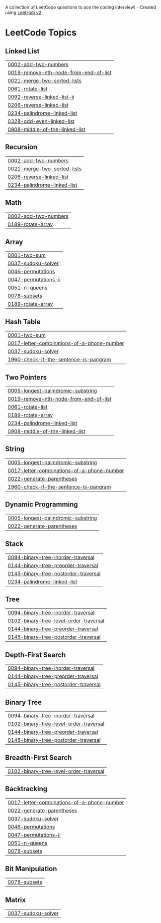 A collection of LeetCode questions to ace the coding interview! - Created using [LeetHub v2](https://github.com/arunbhardwaj/LeetHub-2.0)
<!---LeetCode Topics Start-->
# LeetCode Topics
## Linked List
|  |
| ------- |
| [0002-add-two-numbers](https://github.com/Prabha-G/Leetcode/tree/master/0002-add-two-numbers) |
| [0019-remove-nth-node-from-end-of-list](https://github.com/Prabha-G/Leetcode/tree/master/0019-remove-nth-node-from-end-of-list) |
| [0021-merge-two-sorted-lists](https://github.com/Prabha-G/Leetcode/tree/master/0021-merge-two-sorted-lists) |
| [0061-rotate-list](https://github.com/Prabha-G/Leetcode/tree/master/0061-rotate-list) |
| [0092-reverse-linked-list-ii](https://github.com/Prabha-G/Leetcode/tree/master/0092-reverse-linked-list-ii) |
| [0206-reverse-linked-list](https://github.com/Prabha-G/Leetcode/tree/master/0206-reverse-linked-list) |
| [0234-palindrome-linked-list](https://github.com/Prabha-G/Leetcode/tree/master/0234-palindrome-linked-list) |
| [0328-odd-even-linked-list](https://github.com/Prabha-G/Leetcode/tree/master/0328-odd-even-linked-list) |
| [0908-middle-of-the-linked-list](https://github.com/Prabha-G/Leetcode/tree/master/0908-middle-of-the-linked-list) |
## Recursion
|  |
| ------- |
| [0002-add-two-numbers](https://github.com/Prabha-G/Leetcode/tree/master/0002-add-two-numbers) |
| [0021-merge-two-sorted-lists](https://github.com/Prabha-G/Leetcode/tree/master/0021-merge-two-sorted-lists) |
| [0206-reverse-linked-list](https://github.com/Prabha-G/Leetcode/tree/master/0206-reverse-linked-list) |
| [0234-palindrome-linked-list](https://github.com/Prabha-G/Leetcode/tree/master/0234-palindrome-linked-list) |
## Math
|  |
| ------- |
| [0002-add-two-numbers](https://github.com/Prabha-G/Leetcode/tree/master/0002-add-two-numbers) |
| [0189-rotate-array](https://github.com/Prabha-G/Leetcode/tree/master/0189-rotate-array) |
## Array
|  |
| ------- |
| [0001-two-sum](https://github.com/Prabha-G/Leetcode/tree/master/0001-two-sum) |
| [0037-sudoku-solver](https://github.com/Prabha-G/Leetcode/tree/master/0037-sudoku-solver) |
| [0046-permutations](https://github.com/Prabha-G/Leetcode/tree/master/0046-permutations) |
| [0047-permutations-ii](https://github.com/Prabha-G/Leetcode/tree/master/0047-permutations-ii) |
| [0051-n-queens](https://github.com/Prabha-G/Leetcode/tree/master/0051-n-queens) |
| [0078-subsets](https://github.com/Prabha-G/Leetcode/tree/master/0078-subsets) |
| [0189-rotate-array](https://github.com/Prabha-G/Leetcode/tree/master/0189-rotate-array) |
## Hash Table
|  |
| ------- |
| [0001-two-sum](https://github.com/Prabha-G/Leetcode/tree/master/0001-two-sum) |
| [0017-letter-combinations-of-a-phone-number](https://github.com/Prabha-G/Leetcode/tree/master/0017-letter-combinations-of-a-phone-number) |
| [0037-sudoku-solver](https://github.com/Prabha-G/Leetcode/tree/master/0037-sudoku-solver) |
| [1960-check-if-the-sentence-is-pangram](https://github.com/Prabha-G/Leetcode/tree/master/1960-check-if-the-sentence-is-pangram) |
## Two Pointers
|  |
| ------- |
| [0005-longest-palindromic-substring](https://github.com/Prabha-G/Leetcode/tree/master/0005-longest-palindromic-substring) |
| [0019-remove-nth-node-from-end-of-list](https://github.com/Prabha-G/Leetcode/tree/master/0019-remove-nth-node-from-end-of-list) |
| [0061-rotate-list](https://github.com/Prabha-G/Leetcode/tree/master/0061-rotate-list) |
| [0189-rotate-array](https://github.com/Prabha-G/Leetcode/tree/master/0189-rotate-array) |
| [0234-palindrome-linked-list](https://github.com/Prabha-G/Leetcode/tree/master/0234-palindrome-linked-list) |
| [0908-middle-of-the-linked-list](https://github.com/Prabha-G/Leetcode/tree/master/0908-middle-of-the-linked-list) |
## String
|  |
| ------- |
| [0005-longest-palindromic-substring](https://github.com/Prabha-G/Leetcode/tree/master/0005-longest-palindromic-substring) |
| [0017-letter-combinations-of-a-phone-number](https://github.com/Prabha-G/Leetcode/tree/master/0017-letter-combinations-of-a-phone-number) |
| [0022-generate-parentheses](https://github.com/Prabha-G/Leetcode/tree/master/0022-generate-parentheses) |
| [1960-check-if-the-sentence-is-pangram](https://github.com/Prabha-G/Leetcode/tree/master/1960-check-if-the-sentence-is-pangram) |
## Dynamic Programming
|  |
| ------- |
| [0005-longest-palindromic-substring](https://github.com/Prabha-G/Leetcode/tree/master/0005-longest-palindromic-substring) |
| [0022-generate-parentheses](https://github.com/Prabha-G/Leetcode/tree/master/0022-generate-parentheses) |
## Stack
|  |
| ------- |
| [0094-binary-tree-inorder-traversal](https://github.com/Prabha-G/Leetcode/tree/master/0094-binary-tree-inorder-traversal) |
| [0144-binary-tree-preorder-traversal](https://github.com/Prabha-G/Leetcode/tree/master/0144-binary-tree-preorder-traversal) |
| [0145-binary-tree-postorder-traversal](https://github.com/Prabha-G/Leetcode/tree/master/0145-binary-tree-postorder-traversal) |
| [0234-palindrome-linked-list](https://github.com/Prabha-G/Leetcode/tree/master/0234-palindrome-linked-list) |
## Tree
|  |
| ------- |
| [0094-binary-tree-inorder-traversal](https://github.com/Prabha-G/Leetcode/tree/master/0094-binary-tree-inorder-traversal) |
| [0102-binary-tree-level-order-traversal](https://github.com/Prabha-G/Leetcode/tree/master/0102-binary-tree-level-order-traversal) |
| [0144-binary-tree-preorder-traversal](https://github.com/Prabha-G/Leetcode/tree/master/0144-binary-tree-preorder-traversal) |
| [0145-binary-tree-postorder-traversal](https://github.com/Prabha-G/Leetcode/tree/master/0145-binary-tree-postorder-traversal) |
## Depth-First Search
|  |
| ------- |
| [0094-binary-tree-inorder-traversal](https://github.com/Prabha-G/Leetcode/tree/master/0094-binary-tree-inorder-traversal) |
| [0144-binary-tree-preorder-traversal](https://github.com/Prabha-G/Leetcode/tree/master/0144-binary-tree-preorder-traversal) |
| [0145-binary-tree-postorder-traversal](https://github.com/Prabha-G/Leetcode/tree/master/0145-binary-tree-postorder-traversal) |
## Binary Tree
|  |
| ------- |
| [0094-binary-tree-inorder-traversal](https://github.com/Prabha-G/Leetcode/tree/master/0094-binary-tree-inorder-traversal) |
| [0102-binary-tree-level-order-traversal](https://github.com/Prabha-G/Leetcode/tree/master/0102-binary-tree-level-order-traversal) |
| [0144-binary-tree-preorder-traversal](https://github.com/Prabha-G/Leetcode/tree/master/0144-binary-tree-preorder-traversal) |
| [0145-binary-tree-postorder-traversal](https://github.com/Prabha-G/Leetcode/tree/master/0145-binary-tree-postorder-traversal) |
## Breadth-First Search
|  |
| ------- |
| [0102-binary-tree-level-order-traversal](https://github.com/Prabha-G/Leetcode/tree/master/0102-binary-tree-level-order-traversal) |
## Backtracking
|  |
| ------- |
| [0017-letter-combinations-of-a-phone-number](https://github.com/Prabha-G/Leetcode/tree/master/0017-letter-combinations-of-a-phone-number) |
| [0022-generate-parentheses](https://github.com/Prabha-G/Leetcode/tree/master/0022-generate-parentheses) |
| [0037-sudoku-solver](https://github.com/Prabha-G/Leetcode/tree/master/0037-sudoku-solver) |
| [0046-permutations](https://github.com/Prabha-G/Leetcode/tree/master/0046-permutations) |
| [0047-permutations-ii](https://github.com/Prabha-G/Leetcode/tree/master/0047-permutations-ii) |
| [0051-n-queens](https://github.com/Prabha-G/Leetcode/tree/master/0051-n-queens) |
| [0078-subsets](https://github.com/Prabha-G/Leetcode/tree/master/0078-subsets) |
## Bit Manipulation
|  |
| ------- |
| [0078-subsets](https://github.com/Prabha-G/Leetcode/tree/master/0078-subsets) |
## Matrix
|  |
| ------- |
| [0037-sudoku-solver](https://github.com/Prabha-G/Leetcode/tree/master/0037-sudoku-solver) |
<!---LeetCode Topics End-->